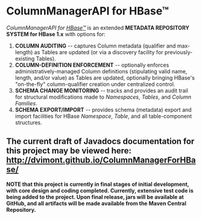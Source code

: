 # ColumnManagerAPI for HBase™
*ColumnManagerAPI for <a href="http://hbase.apache.org/" target="_blank">HBase™</a>* is an extended **METADATA REPOSITORY SYSTEM for HBase 1.x** with options for:

1. **COLUMN AUDITING** -- captures Column metadata (qualifier and max-length) as Tables are updated (or via a discovery facility for previously-existing Tables).
2. **COLUMN-DEFINITION ENFORCEMENT** -- optionally enforces administratively-managed Column definitions (stipulating valid name, length, and/or value) as Tables are updated, optionally bringing HBase's "on-the-fly" column-qualifier creation under centralized control.
3. **SCHEMA CHANGE MONITORING** -- tracks and provides an audit trail for structural modifications made to *Namespaces*, *Tables*, and *Column Families*.
4. **SCHEMA EXPORT/IMPORT** -- provides schema (metadata) export and import facilities for HBase *Namespace*, *Table*, and all table-component structures.

## The current draft of Javadocs documentation for this project may be viewed here: http://dvimont.github.io/ColumnManagerForHBase/

**NOTE that this project is currently in final stages of initial development, with core design and coding completed. Currently, extensive test code is being added to the project. Upon final release, jars will be available at GitHub, and all artifacts will be made available from the Maven Central Repository.**